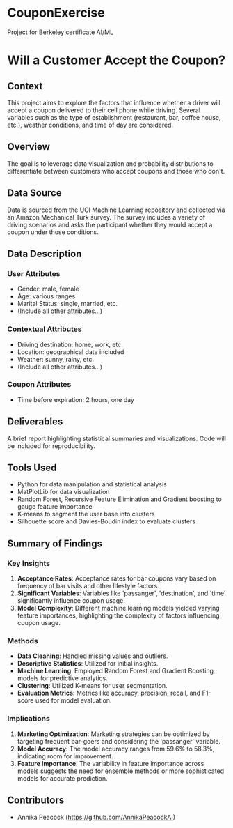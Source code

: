 # CouponExercise
Project for Berkeley certificate AI/ML
# Will a Customer Accept the Coupon?

## Context

This project aims to explore the factors that influence whether a driver will accept a coupon delivered to their cell phone while driving. Several variables such as the type of establishment (restaurant, bar, coffee house, etc.), weather conditions, and time of day are considered.

## Overview

The goal is to leverage data visualization and probability distributions to differentiate between customers who accept coupons and those who don't.

## Data Source

Data is sourced from the UCI Machine Learning repository and collected via an Amazon Mechanical Turk survey. The survey includes a variety of driving scenarios and asks the participant whether they would accept a coupon under those conditions.

## Data Description

### User Attributes
- Gender: male, female
- Age: various ranges
- Marital Status: single, married, etc.
- (Include all other attributes...)

### Contextual Attributes
- Driving destination: home, work, etc.
- Location: geographical data included
- Weather: sunny, rainy, etc.
- (Include all other attributes...)

### Coupon Attributes
- Time before expiration: 2 hours, one day

## Deliverables

A brief report highlighting statistical summaries and visualizations. Code will be included for reproducibility.

## Tools Used
- Python for data manipulation and statistical analysis
- MatPlotLib for data visualization
- Random Forest, Recursive Feature Elimination and Gradient boosting to gauge feature importance
- K-means to segment the user base into clusters
- Silhouette score and Davies-Boudin index to evaluate clusters

## Summary of Findings

### Key Insights
1. **Acceptance Rates**: Acceptance rates for bar coupons vary based on frequency of bar visits and other lifestyle factors.
2. **Significant Variables**: Variables like 'passanger', 'destination', and 'time' significantly influence coupon usage.
3. **Model Complexity**: Different machine learning models yielded varying feature importances, highlighting the complexity of factors influencing coupon usage.

### Methods
- **Data Cleaning**: Handled missing values and outliers.
- **Descriptive Statistics**: Utilized for initial insights.
- **Machine Learning**: Employed Random Forest and Gradient Boosting models for predictive analytics.
- **Clustering**: Utilized K-means for user segmentation.
- **Evaluation Metrics**: Metrics like accuracy, precision, recall, and F1-score used for model evaluation.

### Implications
1. **Marketing Optimization**: Marketing strategies can be optimized by targeting frequent bar-goers and considering the 'passanger' variable.
2. **Model Accuracy**: The model accuracy ranges from 59.6% to 58.3%, indicating room for improvement.
3. **Feature Importance**: The variability in feature importance across models suggests the need for ensemble methods or more sophisticated models for accurate prediction.

## Contributors

- Annika Peacock (https://github.com/AnnikaPeacockAI)

